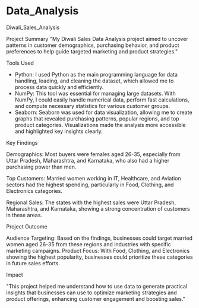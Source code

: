 # Data_Analysis
Diwali_Sales_Analysis

Project Summary
"My Diwali Sales Data Analysis project aimed to uncover patterns in customer demographics, purchasing behavior, and product preferences to help guide targeted marketing and product strategies."

Tools Used

* Python: I used Python as the main programming language for data handling, loading, and cleaning the dataset, which allowed me to process data quickly and efficiently.
* NumPy: This tool was essential for managing large datasets. With NumPy, I could easily handle numerical data, perform fast calculations, and compute necessary statistics for various customer groups.
* Seaborn: Seaborn was used for data visualization, allowing me to create graphs that revealed purchasing patterns, popular regions, and top product categories. Visualizations made the analysis more accessible and highlighted key insights clearly.
  
Key Findings

Demographics: Most buyers were females aged 26-35, especially from Uttar Pradesh, Maharashtra, and Karnataka, who also had a higher purchasing power than men.

Top Customers: Married women working in IT, Healthcare, and Aviation sectors had the highest spending, particularly in Food, Clothing, and Electronics categories.

Regional Sales: The states with the highest sales were Uttar Pradesh, Maharashtra, and Karnataka, showing a strong concentration of customers in these areas.

Project Outcome

Audience Targeting: Based on the findings, businesses could target married women aged 26-35 from these regions and industries with specific marketing campaigns.
Product Focus: With Food, Clothing, and Electronics showing the highest popularity, businesses could prioritize these categories in future sales efforts.

Impact

"This project helped me understand how to use data to generate practical insights that businesses can use to optimize marketing strategies and product offerings, enhancing customer engagement and boosting sales."
